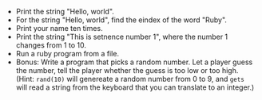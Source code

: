 - Print the string "Hello, world".
- For the string "Hello, world", find the eindex of the word "Ruby".
- Print your name ten times.
- Print the string "This is setnence number 1", where the number 1 changes from 1 to 10.
- Run a ruby program from a file.
- Bonus: Write a program that picks a random number. Let a player guess the number, tell the player whether the guess is too low or too high.
(Hint: `rand(10)` will genereate a random number from 0 to 9, and `gets` will read a string from the keyboard that you can translate to an integer.)
